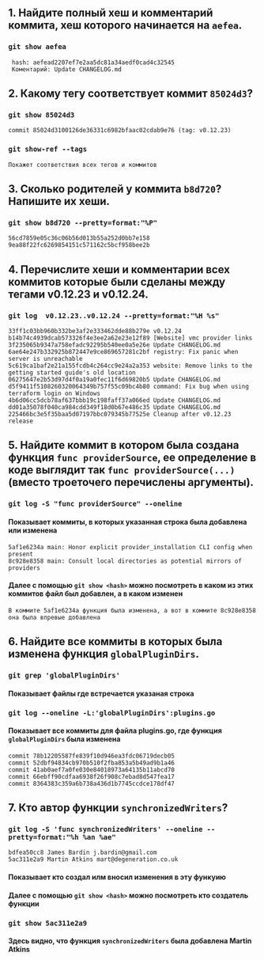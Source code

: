 ## 1. Найдите полный хеш и комментарий коммита, хеш которого начинается на `aefea`.
   ### `git show aefea`
     hash: aefead2207ef7e2aa5dc81a34aedf0cad4c32545
     Коментарий: Update CHANGELOG.md

## 2. Какому тегу соответствует коммит `85024d3`?
   ### `git show 85024d3`
    commit 85024d3100126de36331c6982bfaac02cdab9e76 (tag: v0.12.23)
### `git show-ref --tags`
    Покажет соответствия всех тегов и коммитов
## 3. Сколько родителей у коммита `b8d720`? Напишите их хеши.
### `git show b8d720 --pretty=format:"%P"`
    56cd7859e05c36c06b56d013b55a252d0bb7e158
    9ea88f22fc6269854151c571162c5bcf958bee2b
## 4. Перечислите хеши и комментарии всех коммитов которые были сделаны между тегами v0.12.23 и v0.12.24.
### `git log  v0.12.23..v0.12.24 --pretty=format:"%H %s"`
    33ff1c03bb960b332be3af2e333462dde88b279e v0.12.24
    b14b74c4939dcab573326f4e3ee2a62e23e12f89 [Website] vmc provider links
    3f235065b9347a758efadc92295b540ee0a5e26e Update CHANGELOG.md
    6ae64e247b332925b872447e9ce869657281c2bf registry: Fix panic when server is unreachable
    5c619ca1baf2e21a155fcdb4c264cc9e24a2a353 website: Remove links to the getting started guide's old location
    06275647e2b53d97d4f0a19a0fec11f6d69820b5 Update CHANGELOG.md
    d5f9411f5108260320064349b757f55c09bc4b80 command: Fix bug when using terraform login on Windows
    4b6d06cc5dcb78af637bbb19c198faff37a066ed Update CHANGELOG.md
    dd01a35078f040ca984cdd349f18d0b67e486c35 Update CHANGELOG.md
    225466bc3e5f35baa5d07197bbc079345b77525e Cleanup after v0.12.23 release
## 5. Найдите коммит в котором была создана функция `func providerSource`, ее определение в коде выглядит так `func providerSource(...)` (вместо троеточего перечислены аргументы).
### `git log -S "func providerSource" --oneline`
#### Показывает коммиты, в которых указанная строка была добавлена или изменена

    5af1e6234a main: Honor explicit provider_installation CLI config when present
    8c928e8358 main: Consult local directories as potential mirrors of providers
#### Далее с помощью `git show <hash>` можно посмотреть в каком из этих коммитов файл был добавлен, а в каком изменен
    В коммите 5af1e6234a функция была изменена, а вот в коммите 8c928e8358 она была впревые добавлена 
## 6. Найдите все коммиты в которых была изменена функция `globalPluginDirs`.
### `git grep 'globalPluginDirs'`
#### Показывает файлы где встречается указаная строка
### `git log --oneline -L:'globalPluginDirs':plugins.go`
#### Показывает все коммиты для файла plugins.go, где функция `globalPluginDirs` была изменена
    commit 78b12205587fe839f10d946ea3fdc06719decb05
    commit 52dbf94834cb970b510f2fba853a5b49ad9b1a46
    commit 41ab0aef7a0fe030e84018973a64135b11abcd70
    commit 66ebff90cdfaa6938f26f908c7ebad8d547fea17
    commit 8364383c359a6b738a436d1b7745ccdce178df47
## 7. Кто автор функции `synchronizedWriters`?
### `git log -S 'func synchronizedWriters' --oneline --pretty=format:"%h %an %ae"`
    bdfea50cc8 James Bardin j.bardin@gmail.com
    5ac311e2a9 Martin Atkins mart@degeneration.co.uk
#### Показывает кто создал илм вносил изменения в эту функуию
#### Далее с помощью `git show <hash>` можно посмотреть кто создатель функции
### `git show 5ac311e2a9`
#### Здесь видно, что функция `synchronizedWriters` была добавлена Martin Atkins